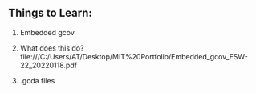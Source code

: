 ## Things to Learn:
1. Embedded gcov
2. What does this do?
file:///C:/Users/AT/Desktop/MIT%20Portfolio/Embedded_gcov_FSW-22_20220118.pdf

3. .gcda files

